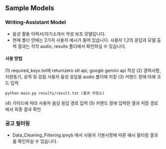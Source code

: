 ## Sample Models

### Writing-Assistant Model
- 음성 활용 이력서/자기소개서 작성 보조 모델입니다.
- 현재 폴더 안에는 2가지 사용자 예시가 들어 있습니다. 사용자 1,2의 응답과 모델 출력 결과는 각각 audio, results 폴더에서 확인하실 수 있습니다. 

#### 사용 방법
(1) required_keys.txt에 returnzero stt api, google gemini api 작성
(2) 경력사항, 지원동기, 성격 및 강점 사용자 음성 응답을 audio 폴더에 저장
(3) 커맨드 창에 아래 코드 입력
```
python main.py results/result.txt (결과 저장소)
```
(4) 가이드에 따라 사용자 음성 응답 경로 입력 
(5) 커맨드 창에 입력한 결과 저장 경로에서 최종 결과 확인

### 공고 필터링
- Data_Cleaning_Filtering.ipnyb 에서 사용자 기본사항에 따른 예시 필터링 결과를 확인하실 수 있습니다. 
